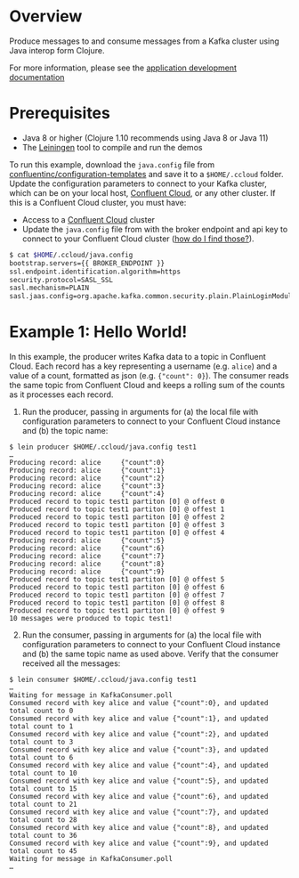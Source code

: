 # Overview

Produce messages to and consume messages from a Kafka cluster using Java interop form Clojure.

For more information, please see the [application development documentation](https://docs.confluent.io/current/api-javadoc.html?utm_source=github&utm_medium=demo&utm_campaign=ch.examples_type.community_content.clients-ccloud)

# Prerequisites

* Java 8 or higher (Clojure 1.10 recommends using Java 8 or Java 11)
* The [Leiningen](https://leiningen.org/#install) tool to compile and run the demos

To run this example, download the `java.config` file from [confluentinc/configuration-templates](https://github.com/confluentinc/configuration-templates/tree/master/clients/cloud) and save it to a `$HOME/.ccloud` folder. 
Update the configuration parameters to connect to your Kafka cluster, which can be on your local host, [Confluent Cloud](https://www.confluent.io/confluent-cloud/?utm_source=github&utm_medium=demo&utm_campaign=ch.examples_type.community_content.clients-ccloud), or any other cluster. If this is a Confluent Cloud cluster, you must have:

* Access to a [Confluent Cloud](https://www.confluent.io/confluent-cloud/?utm_source=github&utm_medium=demo&utm_campaign=ch.examples_type.community_content.clients-ccloud) cluster
* Update the `java.config` file from  with the broker endpoint and api key to connect to your Confluent Cloud cluster ([how do I find those?](https://docs.confluent.io/current/cloud/using/config-client.html#librdkafka-based-c-clients?utm_source=github&utm_medium=demo&utm_campaign=ch.examples_type.community_content.clients-ccloud)).

```bash
$ cat $HOME/.ccloud/java.config
bootstrap.servers={{ BROKER_ENDPOINT }}
ssl.endpoint.identification.algorithm=https
security.protocol=SASL_SSL
sasl.mechanism=PLAIN
sasl.jaas.config=org.apache.kafka.common.security.plain.PlainLoginModule required username\="{{ CLUSTER_API_KEY }}" password\="{{ CLUSTER_API_SECRET }}";
```

# Example 1: Hello World!

In this example, the producer writes Kafka data to a topic in Confluent Cloud.
Each record has a key representing a username (e.g. `alice`) and a value of a count, formatted as json (e.g. `{"count": 0}`).
The consumer reads the same topic from Confluent Cloud and keeps a rolling sum of the counts as it processes each record.

1. Run the producer, passing in arguments for (a) the local file with configuration parameters to connect to your Confluent Cloud instance and (b) the topic name:

```shell
$ lein producer $HOME/.ccloud/java.config test1
…
Producing record: alice 	{"count":0}
Producing record: alice 	{"count":1}
Producing record: alice 	{"count":2}
Producing record: alice 	{"count":3}
Producing record: alice 	{"count":4}
Produced record to topic test1 partiton [0] @ offest 0
Produced record to topic test1 partiton [0] @ offest 1
Produced record to topic test1 partiton [0] @ offest 2
Produced record to topic test1 partiton [0] @ offest 3
Produced record to topic test1 partiton [0] @ offest 4
Producing record: alice 	{"count":5}
Producing record: alice 	{"count":6}
Producing record: alice 	{"count":7}
Producing record: alice 	{"count":8}
Producing record: alice 	{"count":9}
Produced record to topic test1 partiton [0] @ offest 5
Produced record to topic test1 partiton [0] @ offest 6
Produced record to topic test1 partiton [0] @ offest 7
Produced record to topic test1 partiton [0] @ offest 8
Produced record to topic test1 partiton [0] @ offest 9
10 messages were produced to topic test1!
```

2. Run the consumer, passing in arguments for (a) the local file with configuration parameters to connect to your Confluent Cloud instance and (b) the same topic name as used above. Verify that the consumer received all the messages:

```shell
$ lein consumer $HOME/.ccloud/java.config test1
…
Waiting for message in KafkaConsumer.poll
Consumed record with key alice and value {"count":0}, and updated total count to 0
Consumed record with key alice and value {"count":1}, and updated total count to 1
Consumed record with key alice and value {"count":2}, and updated total count to 3
Consumed record with key alice and value {"count":3}, and updated total count to 6
Consumed record with key alice and value {"count":4}, and updated total count to 10
Consumed record with key alice and value {"count":5}, and updated total count to 15
Consumed record with key alice and value {"count":6}, and updated total count to 21
Consumed record with key alice and value {"count":7}, and updated total count to 28
Consumed record with key alice and value {"count":8}, and updated total count to 36
Consumed record with key alice and value {"count":9}, and updated total count to 45
Waiting for message in KafkaConsumer.poll
…
```

